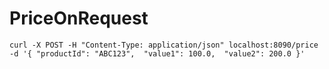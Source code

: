 # PriceOnRequest

``` curl -X POST -H "Content-Type: application/json" localhost:8090/price -d '{ "productId": "ABC123",  "value1": 100.0,  "value2": 200.0 }' ```
